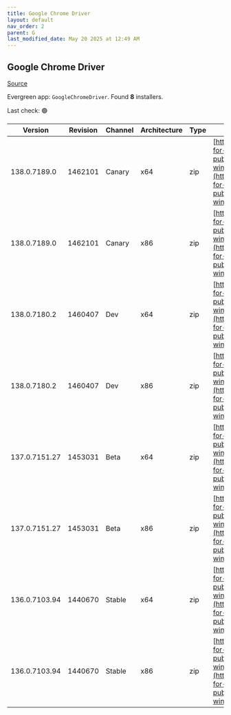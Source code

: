 ```yaml
---
title: Google Chrome Driver
layout: default
nav_order: 2
parent: G
last_modified_date: May 20 2025 at 12:49 AM
---
```


## Google Chrome Driver

[Source](https://googlechromelabs.github.io/chrome-for-testing/)

Evergreen app: `GoogleChromeDriver`. Found **8** installers.

Last check: 🟢

| Version       | Revision | Channel | Architecture | Type | URI                                                                                                                                                                                                        |
| ------------- | -------- | ------- | ------------ | ---- | ---------------------------------------------------------------------------------------------------------------------------------------------------------------------------------------------------------- |
| 138.0.7189.0  | 1462101  | Canary  | x64          | zip  | [https://storage.googleapis.com/chrome-for-testing-public/138.0.7189.0/win64/chromedriver-win64.zip](https://storage.googleapis.com/chrome-for-testing-public/138.0.7189.0/win64/chromedriver-win64.zip)   |
| 138.0.7189.0  | 1462101  | Canary  | x86          | zip  | [https://storage.googleapis.com/chrome-for-testing-public/138.0.7189.0/win32/chromedriver-win32.zip](https://storage.googleapis.com/chrome-for-testing-public/138.0.7189.0/win32/chromedriver-win32.zip)   |
| 138.0.7180.2  | 1460407  | Dev     | x64          | zip  | [https://storage.googleapis.com/chrome-for-testing-public/138.0.7180.2/win64/chromedriver-win64.zip](https://storage.googleapis.com/chrome-for-testing-public/138.0.7180.2/win64/chromedriver-win64.zip)   |
| 138.0.7180.2  | 1460407  | Dev     | x86          | zip  | [https://storage.googleapis.com/chrome-for-testing-public/138.0.7180.2/win32/chromedriver-win32.zip](https://storage.googleapis.com/chrome-for-testing-public/138.0.7180.2/win32/chromedriver-win32.zip)   |
| 137.0.7151.27 | 1453031  | Beta    | x64          | zip  | [https://storage.googleapis.com/chrome-for-testing-public/137.0.7151.27/win64/chromedriver-win64.zip](https://storage.googleapis.com/chrome-for-testing-public/137.0.7151.27/win64/chromedriver-win64.zip) |
| 137.0.7151.27 | 1453031  | Beta    | x86          | zip  | [https://storage.googleapis.com/chrome-for-testing-public/137.0.7151.27/win32/chromedriver-win32.zip](https://storage.googleapis.com/chrome-for-testing-public/137.0.7151.27/win32/chromedriver-win32.zip) |
| 136.0.7103.94 | 1440670  | Stable  | x64          | zip  | [https://storage.googleapis.com/chrome-for-testing-public/136.0.7103.94/win64/chromedriver-win64.zip](https://storage.googleapis.com/chrome-for-testing-public/136.0.7103.94/win64/chromedriver-win64.zip) |
| 136.0.7103.94 | 1440670  | Stable  | x86          | zip  | [https://storage.googleapis.com/chrome-for-testing-public/136.0.7103.94/win32/chromedriver-win32.zip](https://storage.googleapis.com/chrome-for-testing-public/136.0.7103.94/win32/chromedriver-win32.zip) |
